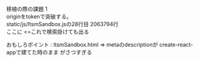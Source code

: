 移植の際の課題 1  
originをtokenで突破する。  
static/js/ltsmSandbox.jsの28行目 2063794行  
ここに <=これで検索掛けても出る  

おもしろポイント : ltsmSandbox.html => metaのdescriptionが create-react-appで建てた時のまま がさつすぎる
